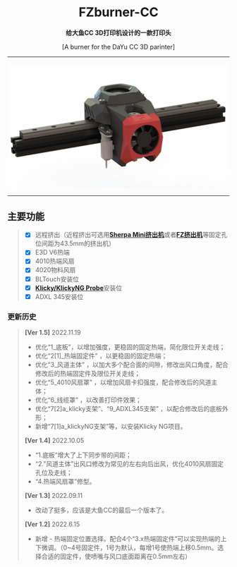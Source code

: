 <h1 align="center">FZburner-CC</h1>

**<p align="center">给大鱼CC 3D打印机设计的一款打印头**
<p align="center">[A burner for the DaYu CC 3D parinter]

 ---
 
![FZburner-CC](Images-效果图/FZburner-CC.png)
 
 ---
  
## 主要功能
> - [x] 远程挤出（近程挤出可选用[**Sherpa Mini挤出机**](https://github.com/Annex-Engineering/Sherpa_Mini-Extruder)或者[**FZ挤出机**](https://github.com/FZaii/FZ-Extruder)等固定孔位间距为43.5mm的挤出机）
> - [x] E3D V6热端
> - [x] 4010热端风扇
> - [x] 4020物料风扇
> - [x] BLTouch安装位
> - [x] [**Klicky/KlickyNG Probe**](https://github.com/jlas1/Klicky-Probe)安装位
> - [x] ADXL 345安装位

### 更新历史
> **[Ver 1.5]** 2022.11.19
> - 优化“1_底板”，以增加强度，更稳固的固定热端，简化限位开关走线；
> - 优化“2[1]_热端固定件” ，以更稳固的固定热端；
> - 优化“3_风道主体” ，以加大多个配合面的间隙，修改出风口角度，配合修改后的热端固定件及限位开关走线；
> - 优化“5_4010风扇罩” ，以增加风扇卡扣强度，配合修改后的风道主体；
> - 优化“6_线缆罩” ，以改善打印件效果；
> - 优化“7[2]a_klicky支架”、“9_ADXL345支架” ，以配合修改后的底板外形；
> - 新增“7[1]a_klickyNG支架”等，以安装Klicky NG项目。
>   
> **[Ver 1.4]** 2022.10.05
> - “1.底板”增大了上下同步带的间距；
> - “2."风道主体”出风口修改为常见的左右向后出风，优化4010风扇固定孔位及走线；
> - “4.热端风扇罩”修型。
>   
> **[Ver 1.3]** 2022.09.11
> - 改动了挺多，应该是大鱼CC的最后一个版本了。
>   
> **[Ver 1.2]** 2022.6.15
> - 新增 - 热端固定位置选择。配合4个“3.x热端固定件”可以实现热端的上下微调。（0~4号固定件，1号为默认，每增1号使热端上移0.5mm。选择合适的固定件，使喷嘴与风口底面距离在0.5mm左右）
